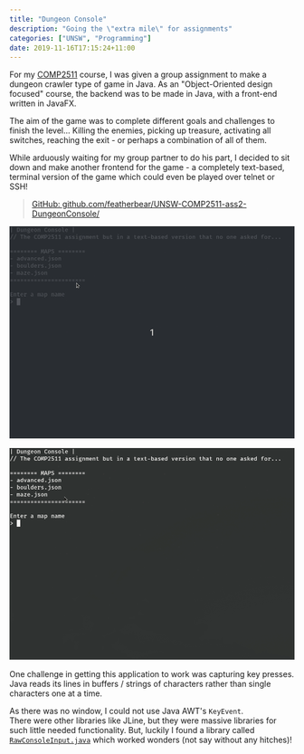 ```yaml
---
title: "Dungeon Console"
description: "Going the \"extra mile\" for assignments"
categories: ["UNSW", "Programming"]
date: 2019-11-16T17:15:24+11:00
---
```


For my [COMP2511](https://featherbear.github.io/UNSW-COMP2511) course, I was given a group assignment to make a dungeon crawler type of game in Java. As an "Object-Oriented design focused" course, the backend was to be made in Java, with a front-end written in JavaFX.

The aim of the game was to complete different goals and challenges to finish the level... Killing the enemies, picking up treasure, activating all switches, reaching the exit - or perhaps a combination of all of them.

While arduously waiting for my group partner to do his part, I decided to sit down and make another frontend for the game - a completely text-based, terminal version of the game which could even be played over telnet or SSH!

> [<i class="fab fa-github" aria-hidden="true"></i> GitHub: github.com/featherbear/UNSW-COMP2511-ass2-DungeonConsole/](https://github.com/featherbear/UNSW-COMP2511-ass2-DungeonConsole/)

![](https://raw.githubusercontent.com/featherbear/UNSW-COMP2511-ass2-DungeonConsole/master/demo_advanced.gif)

![](https://github.com/featherbear/UNSW-COMP2511-ass2-DungeonConsole/blob/master/demo_boulders.gif)

One challenge in getting this application to work was capturing key presses.  
Java reads its lines in buffers / strings of characters rather than single characters one at a time.  

As there was no window, I could not use Java AWT's `KeyEvent`.  
There were other libraries like JLine, but they were massive libraries for such little needed functionality. But, luckily I found a library called [`RawConsoleInput.java`](https://github.com/featherbear/RawConsoleInput.java/) which worked wonders (not say without any hitches)!
